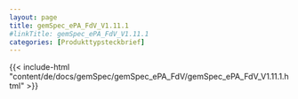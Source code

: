 ```yaml
---
layout: page
title: gemSpec_ePA_FdV_V1.11.1
#linkTitle: gemSpec_ePA_FdV_V1.11.1
categories: [Produkttypsteckbrief]
---
```

{{< include-html "content/de/docs/gemSpec/gemSpec_ePA_FdV/gemSpec_ePA_FdV_V1.11.1.html" >}}